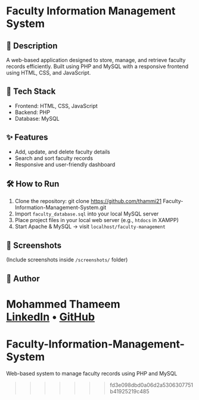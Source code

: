
# Faculty Information Management System

## 🧠 Description
A web-based application designed to store, manage, and retrieve faculty records efficiently. Built using PHP and MySQL with a responsive frontend using HTML, CSS, and JavaScript.

## 🚀 Tech Stack
- Frontend: HTML, CSS, JavaScript
- Backend: PHP
- Database: MySQL

## ✨ Features
- Add, update, and delete faculty details
- Search and sort faculty records
- Responsive and user-friendly dashboard

## 🛠️ How to Run
1. Clone the repository: git clone https://github.com/thammi21 Faculty-Information-Management-System.git
2. Import `faculty_database.sql` into your local MySQL server
3. Place project files in your local web server (e.g., `htdocs` in XAMPP)
4. Start Apache & MySQL → visit `localhost/faculty-management`

## 📸 Screenshots
(Include screenshots inside `/screenshots/` folder)

## 👤 Author
**Mohammed Thameem**  
[LinkedIn](https://linkedin.com/in/mohd-thameem) • [GitHub](https://github.com/thammi21)
=======
# Faculty-Information-Management-System
Web-based system to manage faculty records using PHP and MySQL
>>>>>>> fd3e098dbd0a06d2a5306307751b41925219c485
